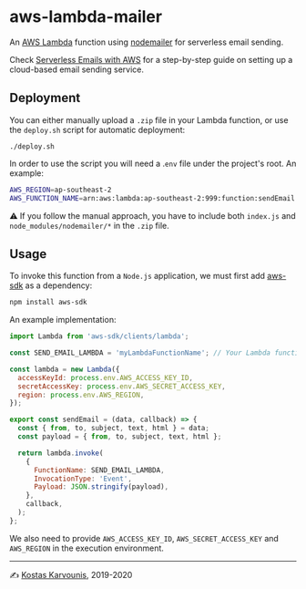 # aws-lambda-mailer

An [AWS Lambda](https://aws.amazon.com/lambda/) function using [nodemailer](https://nodemailer.com/) for serverless email sending.

Check [Serverless Emails with AWS](https://codinglicks.com/blog/serverless-emails-with-aws/) for a step-by-step guide on setting up a cloud-based email sending service.

## Deployment

You can either manually upload a `.zip` file in your Lambda function, or use the `deploy.sh` script for automatic deployment:

```
./deploy.sh
```

In order to use the script you will need a .`env` file under the project's root. An example:

```bash
AWS_REGION=ap-southeast-2
AWS_FUNCTION_NAME=arn:aws:lambda:ap-southeast-2:999:function:sendEmail
```

⚠ If you follow the manual approach, you have to include both `index.js` and `node_modules/nodemailer/*` in the `.zip` file.

## Usage

To invoke this function from a `Node.js` application, we must first add [aws-sdk](https://www.npmjs.com/package/aws-sdk) as a dependency:

```bash
npm install aws-sdk
```

An example implementation:

```js
import Lambda from 'aws-sdk/clients/lambda';

const SEND_EMAIL_LAMBDA = 'myLambdaFunctionName'; // Your Lambda function name here

const lambda = new Lambda({
  accessKeyId: process.env.AWS_ACCESS_KEY_ID,
  secretAccessKey: process.env.AWS_SECRET_ACCESS_KEY,
  region: process.env.AWS_REGION,
});

export const sendEmail = (data, callback) => {
  const { from, to, subject, text, html } = data;
  const payload = { from, to, subject, text, html };

  return lambda.invoke(
    {
      FunctionName: SEND_EMAIL_LAMBDA,
      InvocationType: 'Event',
      Payload: JSON.stringify(payload),
    },
    callback,
  );
};
```

We also need to provide `AWS_ACCESS_KEY_ID`, `AWS_SECRET_ACCESS_KEY` and `AWS_REGION` in the execution environment.

---

✍ [Kostas Karvounis](https://github.com/kael89), 2019-2020
